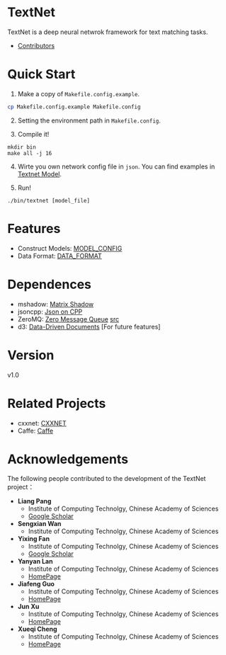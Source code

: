 TextNet
======

TextNet is a deep neural netwrok framework for text matching tasks. 

* [Contributors](https://github.com/pl8787/textnet-release/graphs/contributors)

Quick Start
=====
1. Make a copy of `Makefile.config.example`.

  ``` bash
  cp Makefile.config.example Makefile.config
  ```
  
2. Setting the environment path in `Makefile.config`.

3. Compile it!

  ```
  mkdir bin
  make all -j 16
  ```
  
4. Wirte you own network config file in `json`. 
   You can find examples in [Textnet Model](https://github.com/pl8787/textnet-model).
   
5. Run!
  ```
  ./bin/textnet [model_file]
  ```

Features
=====

* Construct Models: [MODEL_CONFIG](MODEL_CONFIG.md)
* Data Format: [DATA_FORMAT](DATA_FORMAT.md)

Dependences
=====
* mshadow: [Matrix Shadow](https://github.com/dmlc/mshadow)
* jsoncpp: [Json on CPP](https://github.com/open-source-parsers/jsoncpp)
* ZeroMQ: [Zero Message Queue](http://zeromq.org/) [src](https://github.com/zeromq/libzmq)
* d3: [Data-Driven Documents](http://d3js.org/) [For future features]

Version
======
v1.0

Related Projects
=====
* cxxnet: [CXXNET](https://github.com/dmlc/cxxnet)
* Caffe: [Caffe](https://github.com/BVLC/caffe)

Acknowledgements
=====
The following people contributed to the development of the TextNet project：

- **Liang Pang** 
    - Institute of Computing Technolgy, Chinese Academy of Sciences
    - [Google Scholar](https://scholar.google.com/citations?user=1dgQHBkAAAAJ&hl=zh-CN)
- **Sengxian Wan**
    - Institute of Computing Technolgy, Chinese Academy of Sciences
- **Yixing Fan**
    - Institute of Computing Technolgy, Chinese Academy of Sciences
    - [Google Scholar](https://scholar.google.com/citations?user=w5kGcUsAAAAJ&hl=en)
- **Yanyan Lan**
    - Institute of Computing Technolgy, Chinese Academy of Sciences
    - [HomePage](http://www.bigdatalab.ac.cn/~lanyanyan/)
- **Jiafeng Guo**
    - Institute of Computing Technolgy, Chinese Academy of Sciences
    - [HomePage](http://www.bigdatalab.ac.cn/~gjf/)
- **Jun Xu**
    - Institute of Computing Technolgy, Chinese Academy of Sciences
    - [HomePage](http://www.bigdatalab.ac.cn/~junxu/)
- **Xueqi Cheng**
    - Institute of Computing Technolgy, Chinese Academy of Sciences 
    - [HomePage](http://www.bigdatalab.ac.cn/~cxq/)
